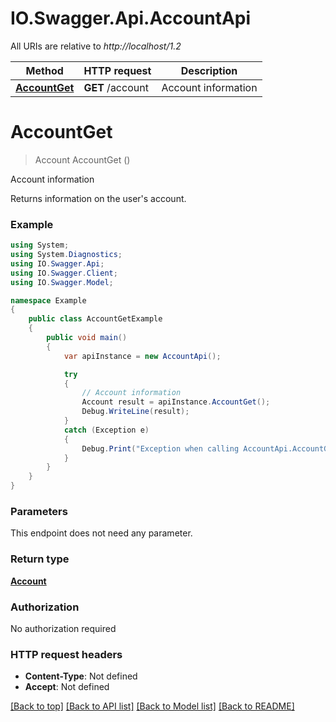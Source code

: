 # IO.Swagger.Api.AccountApi

All URIs are relative to *http://localhost/1.2*

Method | HTTP request | Description
------------- | ------------- | -------------
[**AccountGet**](AccountApi.md#accountget) | **GET** /account | Account information


<a name="accountget"></a>
# **AccountGet**
> Account AccountGet ()

Account information

Returns information on the user's account.

### Example
```csharp
using System;
using System.Diagnostics;
using IO.Swagger.Api;
using IO.Swagger.Client;
using IO.Swagger.Model;

namespace Example
{
    public class AccountGetExample
    {
        public void main()
        {
            var apiInstance = new AccountApi();

            try
            {
                // Account information
                Account result = apiInstance.AccountGet();
                Debug.WriteLine(result);
            }
            catch (Exception e)
            {
                Debug.Print("Exception when calling AccountApi.AccountGet: " + e.Message );
            }
        }
    }
}
```

### Parameters
This endpoint does not need any parameter.

### Return type

[**Account**](Account.md)

### Authorization

No authorization required

### HTTP request headers

 - **Content-Type**: Not defined
 - **Accept**: Not defined

[[Back to top]](#) [[Back to API list]](../README.md#documentation-for-api-endpoints) [[Back to Model list]](../README.md#documentation-for-models) [[Back to README]](../README.md)

